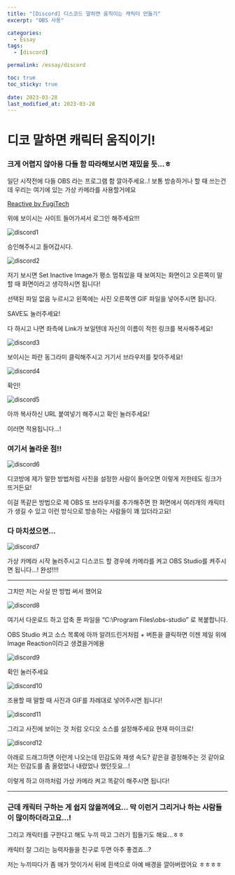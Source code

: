 ```yaml
---
title: "[Discord] 디스코드 말하면 움직이는 캐릭터 만들기"
excerpt: "OBS 사용"

categories:
  - Essay
tags:
  - [discord]

permalink: /essay/discord

toc: true
toc_sticky: true
 
date: 2023-03-28
last_modified_at: 2023-03-28
---
```


# 디코 말하면 캐릭터 움직이기!

### 크게 어렵지 않아용 다들 함 따라해보시면 재밌을 듯…ㅎ

일단 시작전에 다들 OBS 라는 프로그램 함 깔아주세요..! 보통 방송하거나 할 때 쓰는건데 우리는 여기에 있는 가상 카메라를 사용할거에요

[Reactive by FugiTech](https://reactive.fugi.tech/)

위에 보이시는 사이트 들어가셔서 로그인 해주세요!!!

![discord1](https://jsw6701.github.io/assets/images/posts_img/230328/discord/1.png)

승인해주시고 들어갑시다.

![discord2](https://jsw6701.github.io/assets/images/posts_img/230328/discord/2.png)

저기 보시면 Set Inactive Image가 평소 멈춰있을 때 보여지는 화면이고 오른쪽이 말할 때 화면이라고 생각하시면 됩니다!

선택된 파일 없음 누르시고 왼쪽에는 사진 오른쪽엔 GIF 파일을 넣어주시면 됩니다.

SAVE도 눌러주세요!

다 하시고 나면 좌측에 Link가 보일텐데 자신의 이름이 적힌 링크를 복사해주세요!

![discord3](https://jsw6701.github.io/assets/images/posts_img/230328/discord/3.png)

보이시는 파란 동그라미 클릭해주시고 거기서 브라우저를 찾아주세요!

![discord4](https://jsw6701.github.io/assets/images/posts_img/230328/discord/4.png)

확인!

![discord5](https://jsw6701.github.io/assets/images/posts_img/230328/discord/5.png)

아까 복사하신 URL 붙여넣기 해주시고 확인 눌러주세요!

이러면 적용됩니다…!

### 여기서 놀라운 점!!

![discord6](https://jsw6701.github.io/assets/images/posts_img/230328/discord/6.png)

디코방에 제가 말한 방법처럼 사진을 설정한 사람이 들어오면 이렇게 저한테도 링크가 뜨거든요!

이걸 똑같은 방법으로 제 OBS 또 브라우저를 추가해주면 한 화면에서 여러개의 캐릭터가 생길 수 있고 이런 방식으로 방송하는 사람들이 꽤 있더라고요!

### 다 마치셨으면…

![discord7](https://jsw6701.github.io/assets/images/posts_img/230328/discord/7.png)

가상 카메라 시작 눌러주시고 디스코드 할 경우에 카메라를 켜고 OBS Studio를 켜주시면 됩니다…! 완성!!!!

---

그치만 저는 사실 딴 방법 써서 했어요

![discord8](https://jsw6701.github.io/assets/images/posts_img/230328/discord/8.png)

여기서 다운로드 하고 압축 푼 파일을 “C:\Program Files\obs-studio” 로 복붙합니다.

OBS Studio 켜고 소스 목록에 아까 알려드린거처럼 + 버튼을 클릭하면 이젠 제일 위에 Image Reaction이라고 생겼을거에용

![discord9](https://jsw6701.github.io/assets/images/posts_img/230328/discord/9.png)

확인 눌러주세요

![discord10](https://jsw6701.github.io/assets/images/posts_img/230328/discord/10.png)

조용할 때 말할 때 사진과 GIF를 차례대로 넣어주시면 됩니다!

![discord11](https://jsw6701.github.io/assets/images/posts_img/230328/discord/11.png)

그리고 사진에 보이는 것 처럼 오디오 소스를 설정해주세요 현재 마이크로!

![discord12](https://jsw6701.github.io/assets/images/posts_img/230328/discord/12.png)

아래로 드래그하면 이런게 나오는데 민감도와 재생 속도? 같은걸 결정해주는 것 같아요 저는 민감도를 좀 올렸었나 내렸었나 했던듯요…!

이렇게 하고 아까처럼 가상 카메라 켜고 똑같이 해주시면 됩니다!

---

### 근데 캐릭터 구하는 게 쉽지 않을꺼에요… 막 이런거 그리거나 하는 사람들이 많이하더라고요…!

그리고 캐릭터를 구한다고 해도 누끼 따고 그러기 힘들기도 해요…ㅎㅎ

캐릭터 잘 그리는 능력자들을 친구로 두면 아주 좋겠죠…?

저는 누끼따다가 좀 애가 맛이가서 뒤에 흰색으로 아예 배경을 깔아버렸어요 ㅎㅎㅎㅎ